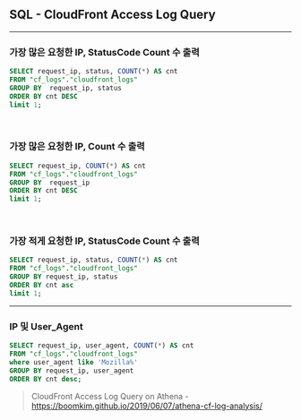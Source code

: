 ## SQL - CloudFront Access Log Query
---
### 가장 많은 요청한 IP, StatusCode Count 수 출력
```sql
SELECT request_ip, status, COUNT(*) AS cnt
FROM "cf_logs"."cloudfront_logs"
GROUP BY  request_ip, status
ORDER BY cnt DESC
limit 1;
```

<br>

### 가장 많은 요청한 IP, Count 수 출력
```sql
SELECT request_ip, COUNT(*) AS cnt 
FROM "cf_logs"."cloudfront_logs"
GROUP BY  request_ip
ORDER BY cnt DESC
limit 1;
```

<br>

### 가장 적게 요청한 IP, StatusCode Count 수 출력
```sql
SELECT request_ip, status, COUNT(*) AS cnt
FROM "cf_logs"."cloudfront_logs"
GROUP BY request_ip, status
ORDER BY cnt asc
limit 1;
```

---
### IP 및 User_Agent
```sql
SELECT request_ip, user_agent, COUNT(*) AS cnt
FROM "cf_logs"."cloudfront_logs"
where user_agent like 'Mozilla%'
GROUP BY request_ip, user_agent
ORDER BY cnt desc;
```

> CloudFront Access Log Query on Athena - https://boomkim.github.io/2019/06/07/athena-cf-log-analysis/